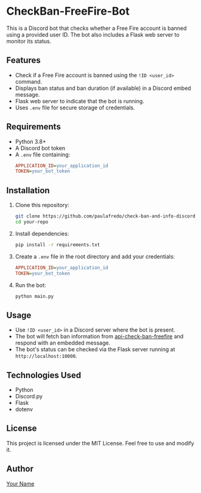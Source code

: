 # CheckBan-FreeFire-Bot

This is a Discord bot that checks whether a Free Fire account is banned using a provided user ID. The bot also includes a Flask web server to monitor its status.

## Features

- Check if a Free Fire account is banned using the `!ID <user_id>` command.
- Displays ban status and ban duration (if available) in a Discord embed message.
- Flask web server to indicate that the bot is running.
- Uses `.env` file for secure storage of credentials.

## Requirements

- Python 3.8+
- A Discord bot token
- A `.env` file containing:
  ```ini
  APPLICATION_ID=your_application_id
  TOKEN=your_bot_token
  ```

## Installation

1. Clone this repository:
   ```sh
   git clone https://github.com/paulafredo/check-ban-and-info-discord
   cd your-repo
   ```

2. Install dependencies:
   ```sh
   pip install -r requirements.txt
   ```

3. Create a `.env` file in the root directory and add your credentials:
   ```ini
   APPLICATION_ID=your_application_id
   TOKEN=your_bot_token
   ```

4. Run the bot:
   ```sh
   python main.py
   ```

## Usage

- Use `!ID <user_id>` in a Discord server where the bot is present.
- The bot will fetch ban information from [api-check-ban-freefire](https://github.com/paulafredo/api-check-ban-freefire) and respond with an embedded message.
- The bot's status can be checked via the Flask server running at `http://localhost:10000`.

## Technologies Used

- Python
- Discord.py
- Flask
- dotenv

## License

This project is licensed under the MIT License. Feel free to use and modify it.

## Author

[Your Name](https://github.com/paulafredo)

